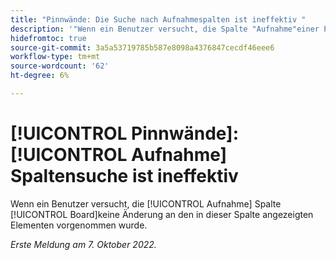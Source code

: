 ```yaml
---
title: "Pinnwände: Die Suche nach Aufnahmespalten ist ineffektiv "
description: '"Wenn ein Benutzer versucht, die Spalte "Aufnahme"einer Pinnwand zu durchsuchen, werden die in dieser Spalte angezeigten Elemente nicht geändert. “'
hidefromtoc: true
source-git-commit: 3a5a53719785b587e8098a4376847cecdf46eee6
workflow-type: tm+mt
source-wordcount: '62'
ht-degree: 6%

---
```



# [!UICONTROL Pinnwände]: [!UICONTROL Aufnahme] Spaltensuche ist ineffektiv

Wenn ein Benutzer versucht, die [!UICONTROL Aufnahme] Spalte [!UICONTROL Board]keine Änderung an den in dieser Spalte angezeigten Elementen vorgenommen wurde.

_Erste Meldung am 7. Oktober 2022._

